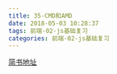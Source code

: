 ```yaml
---
title: 35-CMD和AMD
date: 2018-05-03 10:28:37
tags: 前端-02-js基础复习
categories: 前端-02-js基础复习
---
```

[简书地址](http://www.jianshu.com/p/09ffac7a3b2c)